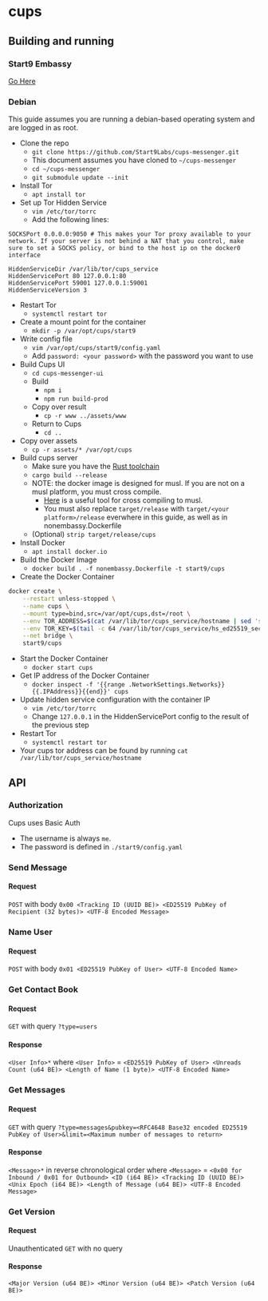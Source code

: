 # cups

## Building and running

### Start9 Embassy
[Go Here](https://github.com/Start9Labs/cups-wrapper)

### Debian
This guide assumes you are running a debian-based operating system and are logged in as root.

  - Clone the repo
    - `git clone https://github.com/Start9Labs/cups-messenger.git`
    - This document assumes you have cloned to `~/cups-messenger`
    - `cd ~/cups-messenger`
    - `git submodule update --init`
  - Install Tor
    - `apt install tor`
  - Set up Tor Hidden Service
    - `vim /etc/tor/torrc`
    - Add the following lines:
```
SOCKSPort 0.0.0.0:9050 # This makes your Tor proxy available to your network. If your server is not behind a NAT that you control, make sure to set a SOCKS policy, or bind to the host ip on the docker0 interface

HiddenServiceDir /var/lib/tor/cups_service
HiddenServicePort 80 127.0.0.1:80
HiddenServicePort 59001 127.0.0.1:59001
HiddenServiceVersion 3
```
  - Restart Tor
    - `systemctl restart tor`
  - Create a mount point for the container
    - `mkdir -p /var/opt/cups/start9`
  - Write config file
    - `vim /var/opt/cups/start9/config.yaml`
    - Add `password: <your password>` with the password you want to use
  - Build Cups UI
    - `cd cups-messenger-ui`
    - Build
      - `npm i`
      - `npm run build-prod`
    - Copy over result
      - `cp -r www ../assets/www`
    - Return to Cups
      - `cd ..`
  - Copy over assets
    - `cp -r assets/* /var/opt/cups`
  - Build cups server
    - Make sure you have the [Rust toolchain](https://rustup.rs)
    - `cargo build --release`
    - NOTE: the docker image is designed for musl. If you are not on a musl platform, you must cross compile.
      - [Here](https://github.com/messense/rust-musl-cross) is a useful tool for cross compiling to musl.
      - You must also replace `target/release` with `target/<your platform>/release` everwhere in this guide, as well as in nonembassy.Dockerfile
    - (Optional) `strip target/release/cups`
  - Install Docker
    - `apt install docker.io`
  - Build the Docker Image
    - `docker build . -f nonembassy.Dockerfile -t start9/cups`
  - Create the Docker Container
```bash
docker create \
    --restart unless-stopped \
    --name cups \
    --mount type=bind,src=/var/opt/cups,dst=/root \
    --env TOR_ADDRESS=$(cat /var/lib/tor/cups_service/hostname | sed 's/\n*$//g') \
    --env TOR_KEY=$(tail -c 64 /var/lib/tor/cups_service/hs_ed25519_secret_key | base32 -w0 | sed 's/\n*$//g') \
    --net bridge \
    start9/cups
```
  - Start the Docker Container
    - `docker start cups`
  - Get IP address of the Docker Container
    - `docker inspect -f '{{range .NetworkSettings.Networks}}{{.IPAddress}}{{end}}' cups`
  - Update hidden service configuration with the container IP
    - `vim /etc/tor/torrc`
    - Change `127.0.0.1` in the HiddenServicePort config to the result of the previous step
  - Restart Tor
    - `systemctl restart tor`
  - Your cups tor address can be found by running `cat /var/lib/tor/cups_service/hostname`


## API

### Authorization

Cups uses Basic Auth

- The username is always `me`.
- The password is defined in `./start9/config.yaml`

### Send Message

#### Request

`POST` with body `0x00 <Tracking ID (UUID BE)> <ED25519 PubKey of Recipient (32 bytes)> <UTF-8 Encoded Message>`

### Name User

#### Request

`POST` with body `0x01 <ED25519 PubKey of User> <UTF-8 Encoded Name>`

### Get Contact Book

#### Request

`GET` with query `?type=users`

#### Response

`<User Info>*` where `<User Info>` = `<ED25519 PubKey of User> <Unreads Count (u64 BE)> <Length of Name (1 byte)> <UTF-8 Encoded Name>`

### Get Messages

#### Request

`GET` with query `?type=messages&pubkey=<RFC4648 Base32 encoded ED25519 PubKey of User>&limit=<Maximum number of messages to return>`

#### Response

`<Message>*` in reverse chronological order where `<Message>` = `<0x00 for Inbound / 0x01 for Outbound> <ID (i64 BE)> <Tracking ID (UUID BE)> <Unix Epoch (i64 BE)> <Length of Message (u64 BE)> <UTF-8 Encoded Message>`

### Get Version

#### Request

Unauthenticated `GET` with no query

#### Response

`<Major Version (u64 BE)> <Minor Version (u64 BE)> <Patch Version (u64 BE)>` 

